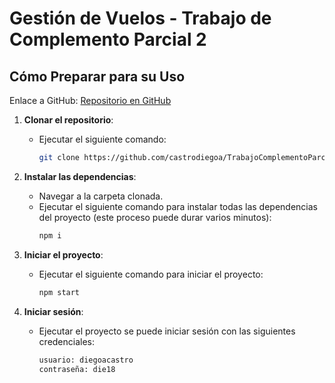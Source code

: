 # Gestión de Vuelos - Trabajo de Complemento Parcial 2

## Cómo Preparar para su Uso

Enlace a GitHub: [Repositorio en GitHub](https://github.com/castrodiegoa/TrabajoComplementoParcial2)

1. **Clonar el repositorio**:
   - Ejecutar el siguiente comando:
     ```bash
     git clone https://github.com/castrodiegoa/TrabajoComplementoParcial2
     ```

2. **Instalar las dependencias**:
   - Navegar a la carpeta clonada.
   - Ejecutar el siguiente comando para instalar todas las dependencias del proyecto (este proceso puede durar varios minutos):
     ```bash
     npm i
     ```

3. **Iniciar el proyecto**:
   - Ejecutar el siguiente comando para iniciar el proyecto:
     ```bash
     npm start
     ```
4. **Iniciar sesión**:
   - Ejecutar el proyecto se puede iniciar sesión con las siguientes credenciales:
     ```bash
     usuario: diegoacastro
     contraseña: die18
     ```